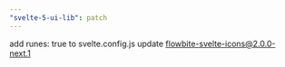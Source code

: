 ```yaml
---
"svelte-5-ui-lib": patch
---
```


add runes: true to svelte.config.js
update flowbite-svelte-icons@2.0.0-next.1
